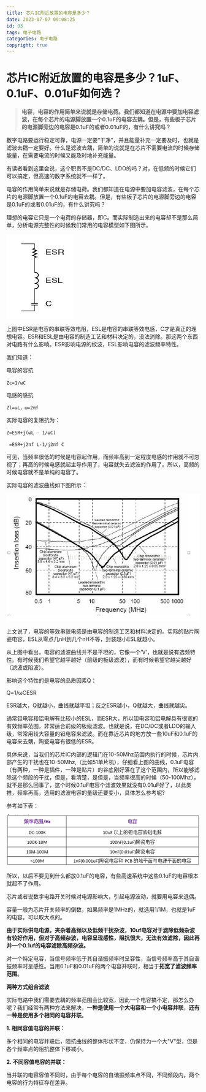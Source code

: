 ```yaml
---
title: 芯片IC附近放置的电容是多少？
date: 2023‎-07-‎07‎ ‏‎09:08:25
id: 93
tags: 电子电路
categories: 电子电路
copyright: true
---
```

# 芯片IC附近放置的电容是多少？1uF、0.1uF、0.01uF如何选？

> **电容，电容的作用简单来说就是存储电荷。我们都知道在电源中要加电容滤波，在每个芯片的电源脚放置一个0.1uF的电容去耦。但是，有些板子芯片的电源脚旁边的电容是0.1uF的或者0.01uF的，有什么讲究吗？**

数字电路要运行稳定可靠，电源一定要“干净”，并且能量补充一定要及时，也就是滤波去耦一定要好。什么是滤波去耦，简单的说就是在芯片不需要电流的时候存储能量，在需要电流的时候又能及时地补充能量。

有读者看到这里会说，这个职责不是DC/DC、LDO的吗？对，在低频的时候它们可以搞定，但高速的数字系统就不一样了。

电容的作用简单来说就是存储电荷。我们都知道在电源中要加电容滤波，在每个芯片的电源脚放置一个0.1uF的电容去耦。但是，有些板子芯片的电源脚旁边的电容是0.1uF的或者0.01uF的，有什么讲究吗？

理想的电容它只是一个电荷的存储器，即C。而实际制造出来的电容却不是那么简单，分析电源完整性的时候我们常用的电容模型如下图所示。

![](芯片IC附近放置的电容是多少/assets/image-20230919085720679.png)

上图中ESR是电容的串联等效电阻，ESL是电容的串联等效电感，C才是真正的理想电容。ESR和ESL是由电容的制造工艺和材料决定的，没法消除。那这两个东西对电路有什么影响。ESR影响电源的纹波，ESL影响电容的滤波频率特性。

我们知道：

电容的容抗

`Zc=1/ωC`

电感的感抗

`Zl=ωL，ω=2πf`

实际电容的复阻抗为：

`Z=ESR+j(ωL - 1/ωC)`

` =ESR+j2πf L-1/j2πf C`

可见，当频率很低的时候是电容起作用，而频率高到一定程度电感的作用就不可忽视了；再高的时候电感就起主导作用了，电容就失去滤波的作用了。所以，高频的时候电容就不是单纯的电容了。

实际电容的滤波曲线如下图所示：

![](芯片IC附近放置的电容是多少/assets/image-20230919085730843.png)

上文说了，电容的等效串联电感是由电容的制造工艺和材料决定的。实际的贴片陶瓷电容，ESL从零点几nH到几个nH不等，封装越小ESL就越小。

从上图中看出，电容的滤波曲线并不是平坦的，它像一个’V’，也就是说有选频特性。有时候我们希望它越平越好（前级的板级滤波），而有时候希望它越尖越好（滤波或陷波）。

影响这个特性的是电容的品质因素Q：

Q=1/ωCESR

ESR越大，Q就越小，曲线就越平坦；反之ESR越小，Q就越大，曲线就越尖。

通常钽电容和铝电解有比较小的ESL，而ESR大，所以钽电容和铝电解具有很宽的有效频率范围，非常适合前级的板级滤波。也就是说，在DC/DC或者LDO的输入级，常常用较大容量的钽电容来滤波。而在靠近芯片的地方放一些10uF和0.1uF的电容来去耦，陶瓷电容有很低的ESR。

具体来说，当我们的芯片IC内部的逻辑门在10-50Mhz范围内执行的时候，芯片内部产生的干扰也在10-50Mhz,（比如51单片机），仔细看上图的曲线，0.1uF电容 （有两种，一种是插件，一种是贴片）的谷底刚好落在了这个范围内，所以能够滤除这个频段的干扰，但是，看清楚，是但是，当频率很高的时候（50-100Mhz），就不是那么回事了，这个时候0.1uF电容个滤波效果就没有0.01uF好了，以此类推，频率再高，选用的滤波电容的量级还要变小，具体怎么参考呢?

参考如下表：

![](芯片IC附近放置的电容是多少/assets/image-20230919085744996.png)

所以，以后不要见到什么都放0.1uF的电容，有些高速系统中这些0.1uF的电容根本就起不了作用。



芯片或者说数字电路开关时候对电源影响大，引起电源波动，就要用电容来退偶。

容量一般为芯片开关频率的倒数，如果频率是1MHz的，就选用1/1M，也就是1uF的电容。可以取大点的。

**由于实际供电电源，夹杂着高频以及低频干扰杂波，10uf电容对于滤除低频杂波有较好作用，但对于高频杂波，电容呈现感性，阻抗很大，无法有效滤除，因此再并一个0.1uf的电容滤除高频杂波。**



对一个特定电容，当信号频率低于其自谐振频率时呈容性，当信号频率高于其自谐振频率时呈感性。当用0.1uF和0.01uF的两个电容并联时，相当于**拓宽了滤波频率范围**。

**两种方式组合滤波**

实际电路中我们需要去耦的频率范围会比较宽，因此一个电容搞不定，那怎么办呢？我们经常有两种方法来解决，**一种是使用一个大电容和一个小电容并联**，**还有一种是使用多个相同的电容并联**。

**1. 相同容值电容的并联：**

多个相同的电容并联后，阻抗曲线的整体形状不变，仍保持为一个大"V"型，但是各个频率点的阻抗整体下移减小。

**2. 不同容值电容的并联：**

当并联的电容容值不同时，由于每个电容的自谐振频率点不同，不同频段内，两个电容的行为特征存在差异。